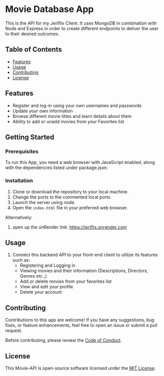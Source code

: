 # Movie Database App

This is the API for my Jeriflix Client. It uses MongoDB in combination with Node and Express in order to create different endpoints to deliver the user to their desired outcomes.

## Table of Contents

- [Features](#features)
- [Usage](#usage)
- [Contributing](#contributing)
- [License](#license)


## Features

- Register and log-in using your own usernames and passwords
- Update your own information
- Browse different movie titles and learn details about them
- Ability to add or unadd movies from your Favorites list

## Getting Started

### Prerequisites

To run this App, you need a web browser with JavaScript enabled, along with the dependencies listed under package.json: 

### Installation

1. Clone or download the repository to your local machine.
2. Change the ports to the commented local ports
3. Launch the server using node.
4. Open the `index.html` file in your preferred web browser.

Alternatively:
1. open up the onRender link: https://jeriflix.onrender.com

## Usage

1. Connect this backend API to your front-end client to utilize its features such as:
    - Registering and Logging in
    - Viewing movies and their information (Descriptions, Directors, Genres etc.,)
    - Add or delete movies from your favorites list
    - View and edit your profile
    - Delete your account

## Contributing

Contributions to this app are welcome! If you have any suggestions, bug fixes, or feature enhancements, feel free to open an issue or submit a pull request.

Before contributing, please review the [Code of Conduct](CODE_OF_CONDUCT.md).

## License

This Movie-API is open-source software licensed under the [MIT License](LICENSE).
